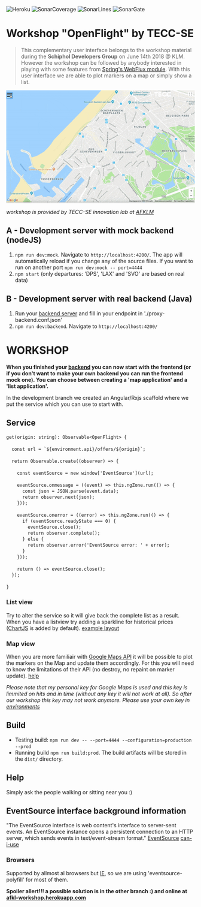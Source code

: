 ![Heroku](http://heroku-badge.herokuapp.com/?app=afkl-workshop&style=flat&svg=1)
![SonarCoverage](https://sonarcloud.io/api/project_badges/measure?project=com.afklm.tecc-se.openflight.frontend&metric=coverage)
![SonarLines](https://sonarcloud.io/api/project_badges/measure?project=com.afklm.tecc-se.openflight.frontend&metric=ncloc)
![SonarGate](https://sonarcloud.io/api/project_badges/measure?project=com.afklm.tecc-se.openflight.frontend&metric=alert_status)

# Workshop "OpenFlight" by TECC-SE
> This complementary user interface belongs to the workshop material during the **Schiphol Developers Group** on June 14th 2018 @ KLM. However the workshop can be followed by anybody interested in playing with some features from [Spring's WebFlux module](https://github.com/afklm/sdd-webflux-workshop). With this user interface we are able to plot markers on a map or simply show a list. 

![overview](./internals/screens.gif "Possible endresult workshop")

*workshop is provided by TECC-SE innovation lab at [AFKLM](https://github.com/afklm)*

## A - Development server with mock backend (nodeJS)
1) `npm run dev:mock`. Navigate to `http://localhost:4200/`. The app will automatically reload if you change any of the source files. If you want to run on another port `npm run dev:mock -- port=4444`
2) `npm start` (only departures: 'DPS', 'LAX' and 'SVO' are based on real data)

## B - Development server with real backend (Java)
1) Run your [backend server](https://github.com/afklm/sdd-webflux-workshop) and fill in your endpoint in './proxy-backend.conf.json'
2) `npm run dev:backend`. Navigate to `http://localhost:4200/`

# WORKSHOP
**When you finished your [backend](https://github.com/afklm/sdd-webflux-workshop) you can now start with the frontend (or if you don't want to make your own backend you can run the frontend mock one). You can choose between creating a 'map application' and a 'list application'.**

In the development branch we created an Angular/Rxjs scaffold where we put the service which you can use to start with.

## Service

```
get(origin: string): Observable<OpenFlight> {

  const url = `${environment.api}/offers/${origin}`;

  return Observable.create((observer) => {

    const eventSource = new window['EventSource'](url);

    eventSource.onmessage = ((event) => this.ngZone.run(() => {
      const json = JSON.parse(event.data);
      return observer.next(json);
    }));

    eventSource.onerror = ((error) => this.ngZone.run(() => {
      if (eventSource.readyState === 0) {
        eventSource.close();
        return observer.complete();
      } else {
        return observer.error('EventSource error: ' + error);
      }
    }));

    return () => eventSource.close();
  });

}
```

### List view
Try to alter the service so it will give back the complete list as a result. When you have a listview try adding a sparkline for historical prices ([ChartJS](http://www.chartjs.org/samples/latest/charts/line/basic.html) is added by default). [example layout](./internals/docs/LIST.md)

### Map view
When you are more familiair with [Google Maps API](https://developers.google.com/maps/documentation/javascript/overlays) it will be possible to plot the markers on the Map and update them accordingly. For this you will need to know the limitations of their API (no destroy, no repaint on marker update). [help](./internals/docs/MAP.md)

*Please note that my personal key for Google Maps is used and this key is limmited on hits and in time (without any key it will not work at all). So after our workshop this key may not work anymore. Please use your own key in [environments](./src/environments/environment.ts)*

## Build
- Testing build: `npm run dev -- --port=4444 --configuration=production --prod`
- Running build `npm run build:prod`. The build artifacts will be stored in the `dist/` directory.

## Help
Simply ask the people walking or sitting near you :)

## EventSource interface background information
"The EventSource interface is web content's interface to server-sent events. An EventSource instance opens a persistent connection to an HTTP server, which sends events in text/event-stream format."
[EventSource](https://developer.mozilla.org/en-US/docs/Web/API/EventSource)
[can-i-use](https://caniuse.com/#feat=eventsource)

### Browsers
Supported by allmost al browsers but [IE](https://developer.microsoft.com/en-us/microsoft-edge/platform/status/serversenteventseventsource/), so we are using 'eventsource-polyfill' for most of them.

**Spoiler allert!!! a possible solution is in the other branch :) and online at [afkl-workshop.herokuapp.com](https://afkl-workshop.herokuapp.com)**
